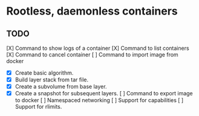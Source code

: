 # Rootless, daemonless containers

## TODO

[X] Command to show logs of a container
[X] Command to list containers
[X] Command to cancel container
[ ] Command to import image from docker
  - [X] Create basic algorithm.
  - [X] Build layer stack from tar file.
  - [X] Create a subvolume from base layer.
  - [X] Create a snapshot for subsequent layers.
[ ] Command to export image to docker
[ ] Namespaced networking
[ ] Support for capabilities
[ ] Support for rlimits.

